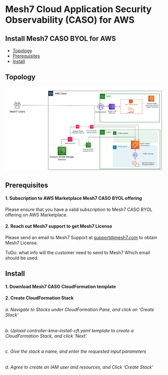 # Mesh7 Cloud Application Security Observability (CASO) for AWS

## Install Mesh7 CASO BYOL for AWS
- [Topology](#Topology)
- [Prerequisites](#Prerequisites)
- [Install](#Install)

## Topology
![Topology](documentation/images/topology.png)

## Prerequisites
#### 1. Subscription to AWS Marketplace Mesh7 CASO BYOL offering
Please ensure that you have a valid subscription to Mesh7 CASO BYOL offering on AWS Marketplace.

#### 2. Reach out Mesh7 support to get Mesh7 License
Please send an email to Mesh7 Support at support@mesh7.com to obtain Mesh7 License.

ToDo: what info will the customer need to send to Mesh7
      Which email should be used.

## Install

#### 1. Download Mesh7 CASO CloudFormation template

#### 2. Create CloudFormation Stack

######   a. Navigate to Stacks under CloudFormation Pane, and click on ‘Create Stack’

######   b. Upload controller-kma-install-cft.yaml template to create a CloudFormation Stack, and click ‘Next’.

######   c. Give the stack a name, and enter the requested input parameters

######   d. Agree to create an IAM user and resources, and Click ‘Create Stack’

